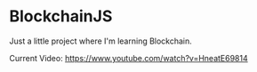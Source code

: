 # BlockchainJS

Just a little project where I'm learning Blockchain.

Current Video: https://www.youtube.com/watch?v=HneatE69814